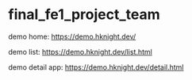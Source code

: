 # final_fe1_project_team
demo home: https://demo.hknight.dev/

demo list: https://demo.hknight.dev/list.html

demo detail app: https://demo.hknight.dev/detail.html
